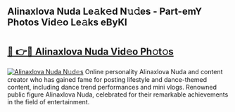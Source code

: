 ## Alinaxlova Nuda Le𝚊k𝚎d N𝚞𝚍es - Part-emY Photos Vid𝚎o Le𝚊ks eByKI

# <h2><a href="http://fbbx01.evod.top/?m=Alinaxlova+Nuda">🔗 👉🔴 Alinaxlova Nuda Vid𝚎o Ph𝚘t𝚘s</a></h2>

[![Alinaxlova Nuda N𝚞d𝚎s](https://i.imgur.com/8V9OHl7.gif)](http://fbbx01.evod.top/?m=Alinaxlova+Nuda)
Online personality Alinaxlova Nuda and content creator who has gained fame for posting lifestyle and dance-themed content, including dance trend performances and mini vlogs. Renowned public figure Alinaxlova Nuda, celebrated for their remarkable achievements in the field of entertainment. 
